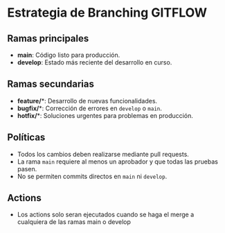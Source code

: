 # Estrategia de Branching GITFLOW 

## Ramas principales
- **main**: Código listo para producción.
- **develop**: Estado más reciente del desarrollo en curso.

## Ramas secundarias
- **feature/***: Desarrollo de nuevas funcionalidades.
- **bugfix/***: Corrección de errores en `develop` o `main`.
- **hotfix/***: Soluciones urgentes para problemas en producción.

## Políticas
- Todos los cambios deben realizarse mediante pull requests.
- La rama `main` requiere al menos un aprobador y que todas las pruebas pasen.
- No se permiten commits directos en `main` ni `develop`.

## Actions
- Los actions solo seran ejecutados cuando se haga el merge a cualquiera de las ramas main o develop 



